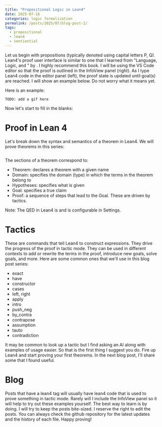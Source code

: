 ```yaml
---
title: "Propositional Logic in Lean4"
date: 2025-07-16
categories: logic formalization
permalink: /posts/2025/07/blog-post-2/
tags:
  - propositional
  - lean4
  - sentiential
---
```

Let us begin with propositions (typically denoted using capital letters P, Q). Lean4's proof user interface is similar to one that I learned from "Language, Logic, and " by . I highly recommend this book. I will be using the VS Code editor so that the proof is outlined in the InfoView panel (right). As I type Lean4 code in the editor panel (left), the proof state is updated until goal(s) are reached. I will show an example below. Do not worry what it means yet.

Here is an example:
```
TODO: add a gif here
```

Now let's start to fill in the blanks:

# Proof in Lean 4
Let's break down the syntax and semantics of a theorem in Lean4. We will prove theorems in this series:

```
```

The sections of a theorem correspond to:
- Theorem: declares a theorem with a given name
- Domain: specifies the domain (type) in which the terms in the theorem belong to
- Hypotheses: specifies what is given
- Goal: specifies a true claim
- Proof: a sequence of steps that lead to the Goal. These are driven by tactics.

Note: The QED in Lean4 is  and is configurable in Settings.

# Tactics
These are commands that tell Lean4 to construct expressions. They drive the progress of the proof in tactic mode. They can be used in different contexts to add or rewrite the terms in the proof, introduce new goals, solve goals, and more. Here are some common ones that we'll use in this blog post series:
- exact
- have
- constructor
- cases
- left, right
- apply
- intro
- push_neg
- by_contra
- contrapose
- assumption
- tauto
- contradiction

It may be common to look up a tactic but I find asking an AI along with examples of usage easier. So that is the first thing I suggest you do. Fire up Lean4 and start proving your first theorems. In the next blog post, I'll share some that I found useful.

# Blog
Posts that have a lean4 tag will usually have lean4 code that is used to prove something in tactic mode. Rarely will I include the InfoView panel so it will help to try out these examples yourself. The best way to learn is by doing. I will try to keep the posts bite-sized. I reserve the right to edit the posts. You can always check the github repository for the latest updates and the history of each file. Happy proving!
